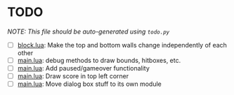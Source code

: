 # TODO
_NOTE: This file should be auto-generated using `todo.py`_  
  
- [ ] [block.lua](block.lua#L179): Make the top and bottom walls change independently of each other
- [ ] [main.lua](main.lua#L179): debug methods to draw bounds, hitboxes, etc.
- [ ] [main.lua](main.lua#L242): Add paused/gameover functionality
- [ ] [main.lua](main.lua#L272): Draw score in top left corner
- [ ] [main.lua](main.lua#L290): Move dialog box stuff to its own module
